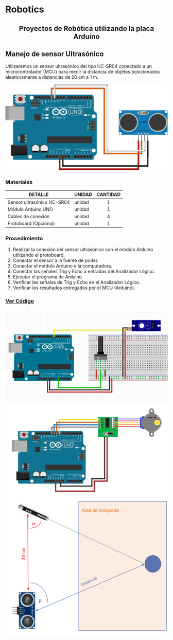 # Robotics
<h2 align="center">Proyectos de Robótica utilizando la placa Arduino</h2>  

## Manejo de sensor Ultrasónico
Utilizaremos un sensor ultrasónico del tipo HC-SR04 conectado a un microcontrolador (MCU) para medir la distancia de objetos posicionados aleatoriamente a distancias de 20 cm a 1 m.

<img src="https://github.com/WilliamAbelCondori/Robotics/blob/master/img/ultrasonico.png" alt="Build Status">

### Materiales
|DETALLE|UNIDAD|CANTIDAD|
|---- | -----|:------:|
|Sensor ultrasónico HC-SR04 |unidad |1|
|Módulo Arduino UNO |unidad |1|
|Cables de conexión |unidad |4|
|Protoboard (Opcional)  |unidad |1|

### Procedimiento
1. Realizar la conexión del sensor ultrasónico con el módulo Arduino utilizando el protoboard. 
2. Conectar el sensor a la fuente de poder. 
3. Conectar el módulo Arduino a la computadora. 
4. Conectar las señales Trig y Echo a entradas del Analizador Lógico. 
5. Ejecutar el programa de Arduino 
6. Verificar las señales de Trig y Echo en el Analizador Lógico. 
7. Verificar los resultados entregados por el MCU (Arduino).

### [Ver Código]("https://github.com/WilliamAbelCondori/Robotics/blob/master/ultrasonico/ultrasonico.ino")


<img src="https://github.com/WilliamAbelCondori/Robotics/blob/master/img/potenciometro_servo.jpg" alt="Build Status">
<img src="https://github.com/WilliamAbelCondori/Robotics/blob/master/img/motor_unipolar.jpg" alt="Build Status">
<img src="https://github.com/WilliamAbelCondori/Robotics/blob/master/img/buscador.png" alt="Build Status">

